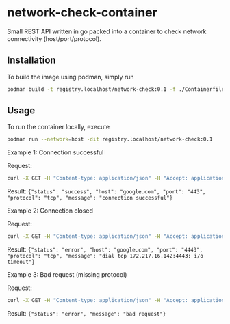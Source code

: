 # network-check-container
Small REST API written in go packed into a container to check network connectivity (host/port/protocol).

## Installation

To build the image using podman, simply run
```bash
podman build -t registry.localhost/network-check:0.1 -f ./Containerfile
```

## Usage

To run the container locally, execute

```bash
podman run --network=host -dit registry.localhost/network-check:0.1
```

Example 1: Connection successful

Request:
```bash
curl -X GET -H "Content-type: application/json" -H "Accept: application/json" -d '{"host": "google.com", "port": "443", "protocol": "tcp" }' localhost:8080/api/v1/connect
```
Result: `{"status": "success", "host": "google.com", "port": "443", "protocol": "tcp", "message": "connection successful"}`

Example 2: Connection closed

Request:
```bash
curl -X GET -H "Content-type: application/json" -H "Accept: application/json" -d '{"host": "google.com", "port": "4443", "protocol": "tcp" }' localhost:8080/api/v1/connect
```
Result: `{"status": "error", "host": "google.com", "port": "4443", "protocol": "tcp", "message": "dial tcp 172.217.16.142:4443: i/o timeout"}`

Example 3: Bad request (missing protocol)

Request:
```bash
curl -X GET -H "Content-type: application/json" -H "Accept: application/json" -d '{"host": "google.com", "port": "443" }' localhost:8080/api/v1/connect
```
Result: `{"status": "error", "message": "bad request"}`
